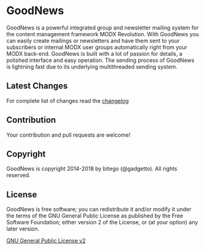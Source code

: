 # GoodNews

GoodNews is a powerful integrated group and newsletter mailing system for the content management framework MODX Revolution. With GoodNews you can easily create mailings or newsletters and have them sent to your subscribers or internal MODX user groups automatically right from your MODX back-end. GoodNews is built with a lot of passion for details, a polished interface and easy operation. The sending process of GoodNews is lightning fast due to its underlying multithreaded sending system.

## Latest Changes

For complete list of changes read the [changelog](./core/components/goodnews/docs/changelog.txt "changelog")

## Contribution

Your contribution and pull requests are welcome!

## Copyright

GoodNews is copyright 2014-2018 by bitego (@gadgetto).
All rights reserved.

## License

GoodNews is free software; you can redistribute it and/or modify it under the terms of the GNU General Public License as published by the Free Software Foundation; either version 2 of the License, or (at your option) any later version.

[GNU General Public License v2](./core/components/goodnews/docs/license.txt "GNU General Public License v2")